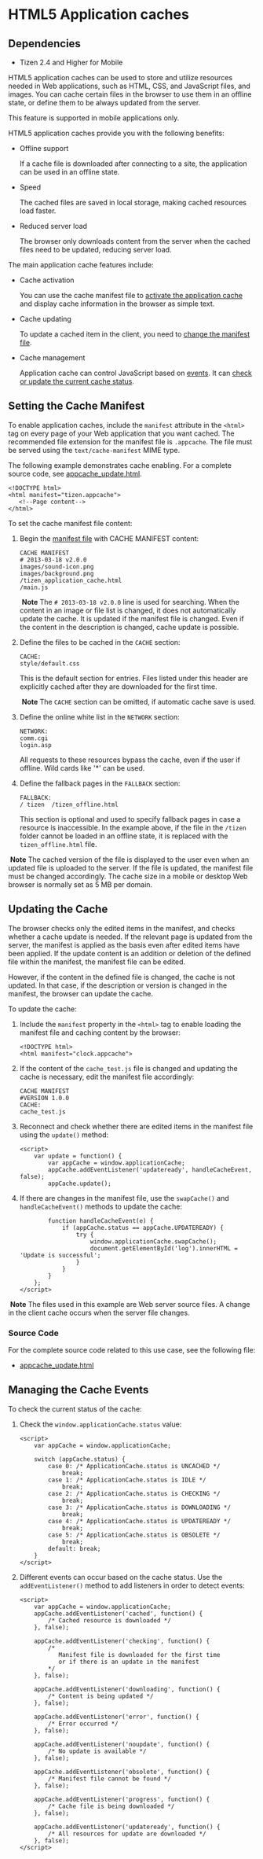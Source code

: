 # HTML5 Application caches

## Dependencies

- Tizen 2.4 and Higher for Mobile

HTML5 application caches can be used to store and utilize resources needed in Web applications, such as HTML, CSS, and JavaScript files, and images. You can cache certain files in the browser to use them in an offline state, or define them to be always updated from the server.

This feature is supported in mobile applications only.

HTML5 application caches provide you with the following benefits:

- Offline support 

  If a cache file is downloaded after connecting to a site, the application can be used in an offline state.

- Speed 

  The cached files are saved in local storage, making cached resources load faster. 

- Reduced server load 

  The browser only downloads content from the server when the cached files need to be updated, reducing server load.

The main application cache features include:

- Cache activation

  You can use the cache manifest file to [activate the application cache](./w3c/storage/appcache-w.md#set) and display cache information in the browser as simple text.

- Cache updating

  To update a cached item in the client, you need to [change the manifest file](./w3c/storage/appcache-w.md#update).

- Cache management

  Application cache can control JavaScript based on [events](http://www.w3.org/TR/2014/REC-html5-20141028/browsers.html#appcacheevents). It can [check or update the current cache status](./w3c/storage/appcache-w.md#manage).

## Setting the Cache Manifest

To enable application caches, include the `manifest` attribute in the `<html>` tag on every page of your Web application that you want cached. The recommended file extension for the manifest file is `.appcache`. The file must be served using the `text/cache-manifest` MIME type.

The following example demonstrates cache enabling. For a complete source code, see [appcache_update.html](http://download.tizen.org/misc/examples/w3c_html5/storage/html5_application_caches).

```
<!DOCTYPE html>
<html manifest="tizen.appcache">
   <!--Page content-->
</html>
```

To set the cache manifest file content:

1. Begin the [manifest file](http://www.w3.org/TR/2014/REC-html5-20141028/browsers.html#writing-cache-manifests) with CACHE MANIFEST content:

   ```
   CACHE MANIFEST
   # 2013-03-18 v2.0.0
   images/sound-icon.png
   images/background.png
   /tizen_application_cache.html
   /main.js
   ```

   ​	**Note**	The `# 2013-03-18 v2.0.0` line is used for searching. When the content in an image or file list is changed, it does not automatically update the cache. It is updated if the manifest file is changed. Even if the content in the description is changed, cache update is possible.

2. Define the files to be cached in the `CACHE` section:

   ```
   CACHE:
   style/default.css
   ```

   This is the default section for entries. Files listed under this header are explicitly cached after they are downloaded for the first time.

   ​	**Note**	The `CACHE` section can be omitted, if automatic cache save is used.

3. Define the online white list in the `NETWORK` section:

   ```
   NETWORK:
   comm.cgi
   login.asp
   ```

   All requests to these resources bypass the cache, even if the user if offline.  Wild cards like '*' can be used.

4. Define the fallback pages in the `FALLBACK` section:

   ```
   FALLBACK:
   / tizen  /tizen_offline.html
   ```

   This section is optional and used to specify fallback pages in case a resource is inaccessible. In the example above, if the file in the `/tizen` folder cannot be loaded in an offline state, it is replaced with the `tizen_offline.html` file.

​	**Note**	The cached version of the file is displayed to the user even when an updated file is uploaded to the server. If the file is updated, the manifest file must be changed accordingly. The cache size in a mobile or desktop Web browser is normally set as 5 MB per domain.

## Updating the Cache

The browser checks only the edited items in the manifest, and checks whether a cache update is needed. If the relevant page is updated from the server, the manifest is applied as the basis even after edited items have been applied. If the update content is an addition or deletion of the defined file within the manifest, the manifest file can be edited. 

However, if the content in the defined file is changed, the cache is not updated. In that case, if the description or version is changed in the manifest, the browser can update the cache.

To update the cache:

1. Include the `manifest` property in  the `<html>` tag to enable loading the manifest file and caching content by the browser:

   ```
   <!DOCTYPE html>
   <html manifest="clock.appcache">
   ```

2. If the content of the `cache_test.js` file is changed and updating the cache is necessary, edit the manifest file accordingly:

   ```
   CACHE MANIFEST
   #VERSION 1.0.0
   CACHE:
   cache_test.js
   ```

3. Reconnect and check whether there are edited items in the manifest file using the `update()` method:

   ```
   <script>
       var update = function() {
           var appCache = window.applicationCache;
           appCache.addEventListener('updateready', handleCacheEvent, false);
           appCache.update();
   ```

4. If there are changes in the manifest file, use the `swapCache()` and `handleCacheEvent()` methods to update the cache:

   ```
           function handleCacheEvent(e) {
               if (appCache.status == appCache.UPDATEREADY) {
                   try {
                       window.applicationCache.swapCache();
                       document.getElementById('log').innerHTML = 'Update is successful';
                   }
               }
           }
       };
   </script>
   ```

​	**Note**	The files used in this example are Web server source files. A change in the client cache occurs when the server file changes.

### Source Code

For the complete source code related to this use case, see the following file:

- [appcache_update.html](http://download.tizen.org/misc/examples/w3c_html5/storage/html5_application_caches)

## Managing the Cache Events

To check the current status of the cache:

1. Check the `window.applicationCache.status` value:

   ```
   <script>
       var appCache = window.applicationCache;

       switch (appCache.status) {
           case 0: /* ApplicationCache.status is UNCACHED */
               break;
           case 1: /* ApplicationCache.status is IDLE */
               break;
           case 2: /* ApplicationCache.status is CHECKING */
               break;
           case 3: /* ApplicationCache.status is DOWNLOADING */
               break;
           case 4: /* ApplicationCache.status is UPDATEREADY */
               break;
           case 5: /* ApplicationCache.status is OBSOLETE */
               break;
           default: break;
       }
   </script>
   ```

2. Different events can occur based on the cache status. Use the `addEventListener()` method to add listeners in order to detect events:

   ```
   <script>
       var appCache = window.applicationCache;
       appCache.addEventListener('cached', function() {
           /* Cached resource is downloaded */
       }, false);

       appCache.addEventListener('checking', function() {
           /*
              Manifest file is downloaded for the first time
              or if there is an update in the manifest
           */
       }, false);

       appCache.addEventListener('downloading', function() {
           /* Content is being updated */
       }, false);

       appCache.addEventListener('error', function() {
           /* Error occurred */
       }, false);

       appCache.addEventListener('noupdate', function() {
           /* No update is available */
       }, false);

       appCache.addEventListener('obsolete', function() {
           /* Manifest file cannot be found */
       }, false);

       appCache.addEventListener('progress', function() {
           /* Cache file is being downloaded */
       }, false);

       appCache.addEventListener('updateready', function() {
           /* All resources for update are downloaded */
       }, false);
   </script>
   ```